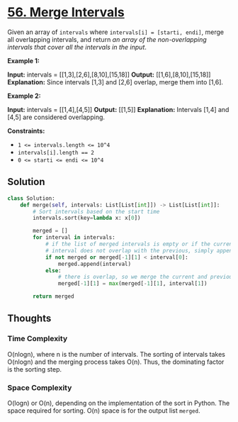 # [56. Merge Intervals](https://leetcode.com/problems/merge-intervals/)

Given an array of `intervals` where `intervals[i] = [starti, endi]`, merge all overlapping intervals, and return *an array of the non-overlapping intervals that cover all the intervals in the input*.

**Example 1:**

**Input:** intervals = [[1,3],[2,6],[8,10],[15,18]]
**Output:** [[1,6],[8,10],[15,18]]
**Explanation:** Since intervals [1,3] and [2,6] overlap, merge them into [1,6].

**Example 2:**

**Input:** intervals = [[1,4],[4,5]]
**Output:** [[1,5]]
**Explanation:** Intervals [1,4] and [4,5] are considered overlapping.

**Constraints:**

- `1 <= intervals.length <= 10^4`
- `intervals[i].length == 2`
- `0 <= starti <= endi <= 10^4`

## Solution

```python
class Solution:
    def merge(self, intervals: List[List[int]]) -> List[List[int]]:
        # Sort intervals based on the start time
        intervals.sort(key=lambda x: x[0])

        merged = []
        for interval in intervals:
            # if the list of merged intervals is empty or if the current
            # interval does not overlap with the previous, simply append it.
            if not merged or merged[-1][1] < interval[0]:
                merged.append(interval)
            else:
                # there is overlap, so we merge the current and previous intervals.
                merged[-1][1] = max(merged[-1][1], interval[1])

        return merged

```

## Thoughts

### Time Complexity

O(nlogn), where n is the number of intervals. The sorting of intervals takes O(nlogn) and the merging process takes O(n). Thus, the dominating factor is the sorting step.

### Space Complexity

O(logn) or O(n), depending on the implementation of the sort in Python. The space required for sorting. O(n) space is for the output list `merged`.
